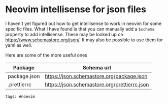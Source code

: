 # Neovim intellisense for json files

I haven't yet figured out how to get intellisense to work in neovim for some
specific files. What I have found is that you can manually add a `$schema`
property to add intellisense. These may be looked up on
https://www.schemastore.org/json/. It may also be possible to use them for yaml
as well.

Here are some of the more useful ones

| Package      | Schema url                                   |
| ------------ | -------------------------------------------- |
| package.json | https://json.schemastore.org/package.json    |
| .prettierrc  | https://json.schemastore.org/prettierrc.json |

    tags: #noevim
